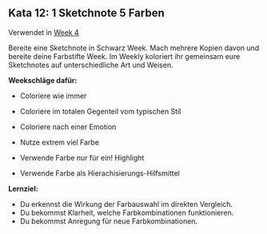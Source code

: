 ## Kata 12: 1 Sketchnote 5 Farben

Verwendet in [Week 4](0410_Week_04.md)

Bereite eine Sketchnote in Schwarz Week. Mach mehrere Kopien davon und bereite deine Farbstifte Week. Im Weekly koloriert ihr gemeinsam eure Sketchnotes auf unterschiedliche Art und Weisen. 

**Weekschläge dafür:** 

- Coloriere wie immer 

- Coloriere im totalen Gegenteil vom typischen Stil

- Coloriere nach einer Emotion 

  

- Nutze extrem viel Farbe 

- Verwende Farbe nur für ein! Highlight

- Verwende Farbe als Hierachisierungs-Hilfsmittel

**Lernziel:**

- Du erkennst die Wirkung der Farbauswahl im direkten Vergleich.
- Du bekommst Klarheit, welche Farbkombinationen funktionieren.
- Du bekommst Anregung für neue Farbkombinationen.